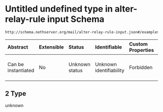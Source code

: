 # Untitled undefined type in alter-relay-rule input Schema

```txt
http://schema.nethserver.org/mail/alter-relay-rule-input.json#/examples/2
```



| Abstract            | Extensible | Status         | Identifiable            | Custom Properties | Additional Properties | Access Restrictions | Defined In                                                                               |
| :------------------ | :--------- | :------------- | :---------------------- | :---------------- | :-------------------- | :------------------ | :--------------------------------------------------------------------------------------- |
| Can be instantiated | No         | Unknown status | Unknown identifiability | Forbidden         | Allowed               | none                | [alter-relay-rule-input.json\*](mail/alter-relay-rule-input.json "open original schema") |

## 2 Type

unknown
